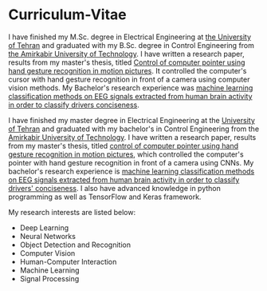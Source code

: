 # Curriculum-Vitae

I have finished my M.Sc. degree in Electrical Engineering at [the University of Tehran](https://ut.ac.ir/en) and graduated with my B.Sc. degree in Control Engineering from [the Amirkabir University of Technology](https://aut.ac.ir/en). I have written a research paper, results from my master's thesis, titled [Control of computer pointer using hand gesture recognition in motion pictures](https://github.com/Youlenda/Mouse-using-hand-gesture-recognition-). It controlled the computer's cursor with hand gesture recognition in front of a camera using computer vision methods. My Bachelor's research experience was [machine learning classification methods on EEG signals extracted from human brain activity in order to classify drivers conciseness](https://github.com/Youlenda/Driver-s-consciousness-level-analysis-using-EEG-signals). 


I  have finished my master degree in Electrical Engineering at the [University of Tehran](https://ut.ac.ir/en) and graduated with my bachelor's in Control Engineering from the [Amirkabir University of Technology](https://aut.ac.ir/en). I have written a research paper, results from my master's thesis, titled [control of computer pointer using hand gesture recognition in motion pictures](https://github.com/Youlenda/Mouse-using-hand-gesture-recognition-), which controlled the computer's pointer with hand gesture recognition in front of a camera using CNNs. My bachelor's research experience is [machine learning classification methods on EEG signals extracted from human brain activity in order to classify drivers' conciseness](https://github.com/Youlenda/Driver-s-consciousness-level-analysis-using-EEG-signals). I also have advanced knowledge in python programming as well as TensorFlow and Keras framework.

My research interests are listed below:

* Deep Learning
* Neural Networks
* Object Detection and Recognition
* Computer Vision
* Human-Computer Interaction
* Machine Learning
* Signal Processing
